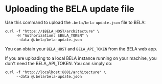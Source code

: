 # Uploading the BELA update file

Use this command to upload the `.bela/bela-update.json` file to BELA:

```
curl -f "https://$BELA_HOST/architecture" \
     -H "Authorization: $BELA_TOKEN" \
     --data @.bela/bela-update.json
```
You can obtain your `BELA_HOST` and `BELA_API_TOKEN` from the BELA web app.

If you are uploading to a local BELA instance running on your machine, you don't need the BELA_API_TOKEN. You can simply do:

```
curl -f "http://localhost:8081/architecture" \
     --data @.bela/bela-update.json
```

